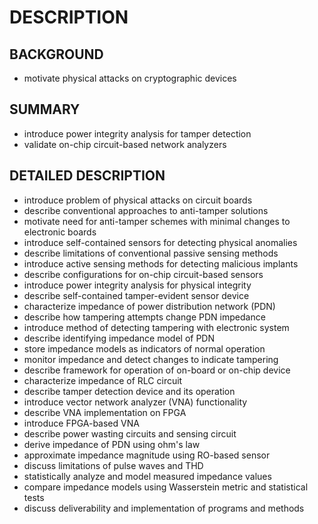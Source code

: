 # DESCRIPTION

## BACKGROUND

- motivate physical attacks on cryptographic devices

## SUMMARY

- introduce power integrity analysis for tamper detection
- validate on-chip circuit-based network analyzers

## DETAILED DESCRIPTION

- introduce problem of physical attacks on circuit boards
- describe conventional approaches to anti-tamper solutions
- motivate need for anti-tamper schemes with minimal changes to electronic boards
- introduce self-contained sensors for detecting physical anomalies
- describe limitations of conventional passive sensing methods
- introduce active sensing methods for detecting malicious implants
- describe configurations for on-chip circuit-based sensors
- introduce power integrity analysis for physical integrity
- describe self-contained tamper-evident sensor device
- characterize impedance of power distribution network (PDN)
- describe how tampering attempts change PDN impedance
- introduce method of detecting tampering with electronic system
- describe identifying impedance model of PDN
- store impedance models as indicators of normal operation
- monitor impedance and detect changes to indicate tampering
- describe framework for operation of on-board or on-chip device
- characterize impedance of RLC circuit
- describe tamper detection device and its operation
- introduce vector network analyzer (VNA) functionality
- describe VNA implementation on FPGA
- introduce FPGA-based VNA
- describe power wasting circuits and sensing circuit
- derive impedance of PDN using ohm's law
- approximate impedance magnitude using RO-based sensor
- discuss limitations of pulse waves and THD
- statistically analyze and model measured impedance values
- compare impedance models using Wasserstein metric and statistical tests
- discuss deliverability and implementation of programs and methods

